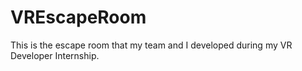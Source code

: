 # VREscapeRoom
This is the escape room that my team and I developed during my VR Developer Internship. 

